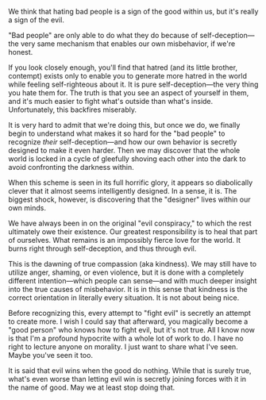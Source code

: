 We think that hating bad people is a sign of the good within us, but it's really a sign of the evil.

"Bad people" are only able to do what they do because of self-deception—the very same mechanism that enables our own misbehavior, if we're honest.

If you look closely enough, you'll find that hatred (and its little brother, contempt) exists only to enable you to generate more hatred in the world while feeling self-righteous about it. It is pure self-deception—the very thing you hate them for. The truth is that you see an aspect of yourself in them, and it's much easier to fight what's outside than what's inside. Unfortunately, this backfires miserably.

It is very hard to admit that we're doing this, but once we do, we finally begin to understand what makes it so hard for the "bad people" to recognize _their_ self-deception—and how our own behavior is secretly designed to make it even harder. Then we may discover that the whole world is locked in a cycle of gleefully shoving each other into the dark to avoid confronting the darkness within.

When this scheme is seen in its full horrific glory, it appears so diabolically clever that it almost seems intelligently designed. In a sense, it is. The biggest shock, however, is discovering that the "designer" lives within our own minds. 

We have always been in on the original "evil conspiracy," to which the rest ultimately owe their existence. Our greatest responsibility is to heal that part of ourselves. What remains is an impossibly fierce love for the world. It burns right through self-deception, and thus through evil.

This is the dawning of true compassion (aka kindness). We may still have to utilize anger, shaming, or even violence, but it is done with a completely different intention—which people can sense—and with much deeper insight into the true causes of misbehavior. It is in this sense that kindness is the correct orientation in literally every situation. It is not about being nice.

Before recognizing this, every attempt to "fight evil" is secretly an attempt to create more. I wish I could say that afterward, you magically become a "good person" who knows how to fight evil, but it's not true. All I know now is that I'm a profound hypocrite with a whole lot of work to do. I have no right to lecture anyone on morality. I just want to share what I've seen. Maybe you've seen it too.

It is said that evil wins when the good do nothing. While that is surely true, what's even worse than letting evil win is secretly joining forces with it in the name of good. May we at least stop doing that.